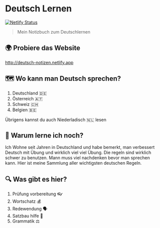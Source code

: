 # Deutsch Lernen

[![Netlify Status](https://api.netlify.com/api/v1/badges/f6d75f8b-ca3d-4ed0-8690-18ad709cb267/deploy-status)](https://app.netlify.com/sites/deutsch-notizen/deploys)

> Mein Notizbuch zum Deutschlernen

## 🌍 Probiere das Website

http://deutsch-notizen.netlify.app

## 🗺️ Wo kann man Deutsch sprechen?

1. Deutschland 🇩🇪
2. Österreich 🇦🇹
3. Schweiz 🇨🇭
4. Belgien 🇧🇪

Übrigens kannst du auch Niederladisch 🇳🇱 lesen

## 🤷 Warum lerne ich noch?

Ich Wohne seit Jahren in Deutschland und habe bemerkt, man verbessert Deutsch mit Übung und wirklich viel viel Übung. Die regeln sind wirklich schwer zu benutzen. Mann muss viel nachdenken bevor man sprechen kann. Hier ist meine Sammlung aller wichtigsten deutschen Regeln.

## 🔍 Was gibt es hier?

1. Prüfung vorbereitung 👓
2. Wortschatz 💰
3. Redewendung 🗣️
4. Satzbau hilfe 💬
5. Grammatik ⚖️
